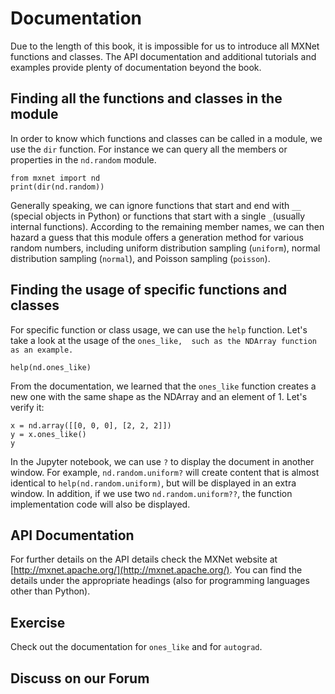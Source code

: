 # Documentation

Due to the length of this book, it is impossible for us to introduce all  MXNet functions and classes. The API documentation and additional tutorials and examples provide plenty of documentation beyond the book.

## Finding all the functions and classes in the module

In order to know which functions and classes can be called in a module, we use the `dir` function. For instance we can query all the members or properties in the `nd.random` module.

```{.python .input  n=1}
from mxnet import nd
print(dir(nd.random))
```

Generally speaking, we can ignore functions that start and end with `__` (special objects in Python) or functions that start with a single `_`(usually internal functions). According to the remaining member names, we can then hazard a  guess that this module offers a generation method for various random numbers, including uniform distribution sampling (`uniform`), normal distribution sampling (`normal`), and Poisson sampling  (`poisson`).

## Finding the usage of specific functions and classes

For specific function or class usage, we can use the  `help` function. Let's take a look at the usage of the `ones_like,  such as the NDArray function as an example. `

```{.python .input}
help(nd.ones_like)
```

From the documentation, we learned that the `ones_like` function creates a new one with the same shape as the NDArray and an element of 1. Let's verify it:

```{.python .input}
x = nd.array([[0, 0, 0], [2, 2, 2]])
y = x.ones_like()
y
```

In the Jupyter notebook, we can use `?` to display the document in another window. For example, `nd.random.uniform?` will create content that is almost identical to `help(nd.random.uniform)`, but will be displayed in an extra window. In addition, if we use two `nd.random.uniform??`, the function implementation code will also be displayed.

## API Documentation

For further details on the API details check the MXNet website at  [http://mxnet.apache.org/](http://mxnet.apache.org/). You can find the details under the appropriate headings (also for programming languages other than Python).

## Exercise

Check out the documentation for `ones_like` and for `autograd`.

## Discuss on our Forum

<div id="discuss" topic_id="2322"></div>
